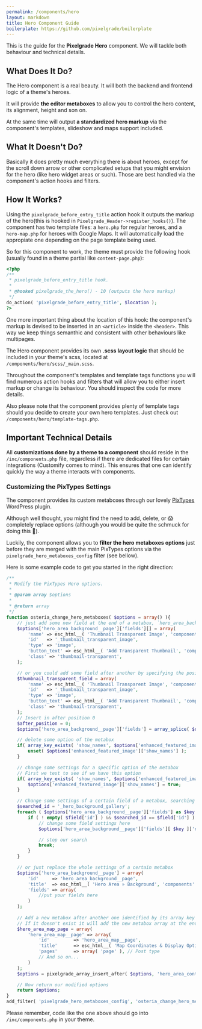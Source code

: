 ```yaml
---
permalink: /components/hero
layout: markdown
title: Hero Component Guide
boilerplate: https://github.com/pixelgrade/boilerplate
---
```

This is the guide for the **Pixelgrade Hero** component. We will tackle both behaviour and technical details.

## What Does It Do?

The Hero component is a real beauty. It will both the backend and frontend logic of a theme's heroes. 

It will provide **the editor metaboxes** to allow you to control the hero content, its alignment, height and son on.

At the same time will output **a standardized hero markup** via the component's templates, slideshow and maps support included.

## What It Doesn't Do?

Basically it does pretty much everything there is about heroes, except for the scroll down arrow or other complicated setups that you might envision for the hero (like hero widget areas or such). Those are best handled via the component's action hooks and filters.

## How It Works?

Using the `pixelgrade_before_entry_title` action hook it outputs the markup of the hero(this is hooked in `Pixelgrade_Header->register_hooks()`). The component has two template files: a `hero.php` for regular heroes, and a `hero-map.php` for heroes with Google Maps. It will automatically load the appropiate one depending on the page template being used.

So for this component to work, the theme must provide the following hook (usually found in a theme partial like `content-page.php`):

```php
<?php
/**
 * pixelgrade_before_entry_title hook.
 *
 * @hooked pixelgrade_the_hero() - 10 (outputs the hero markup)
 */
do_action( 'pixelgrade_before_entry_title', $location );
?>
```

One more important thing about the location of this hook: the component's markup is devised to be inserted in an `<article>` inside the `<header>`. This way we keep things semanthic and consistent with other behaviours like multipages.

The Hero component provides its own **.scss layout logic** that should be included in your theme's scss, located at `/components/hero/scss/_main.scss`.

Throughout the component's templates and template tags functions you will find numerous action hooks and filters that will allow you to either insert markup or change its behaviour. You should inspect the code for more details.

Also please note that the component provides plenty of template tags should you decide to create your own hero templates. Just check out `/components/hero/template-tags.php`.

## Important Technical Details

All **customizations done by a theme to a component** should reside in the `/inc/components.php` file, regardless if there are dedicated files for certain integrations (Customify comes to mind). This ensures that one can identify quickly the way a theme interacts with components.

### Customizing the PixTypes Settings

The component provides its custom metaboxes through our lovely [PixTypes](https://wordpress.org/plugins/pixtypes/) WordPress plugin.

Although well thought, you might find the need to add, delete, or 😱  completely replace options (although you would be quite the schmuck for doing this 💩). 

Luckily, the component allows you to **filter the hero metaboxes options** just before they are merged with the main PixTypes options via the `pixelgrade_hero_metaboxes_config` filter (see bellow).

Here is some example code to get you started in the right direction:

```php
/**
 * Modify the PixTypes Hero options.
 *
 * @param array $options
 *
 * @return array
 */
function osteria_change_hero_metaboxes( $options = array() ){
    // just add some new field at the end of a metabox, `hero_area_background__page` in our case
    $options['hero_area_background__page']['fields'][] = array(
        'name' => esc_html__( 'Thumbnail Transparent Image', 'components' ),
        'id'   => '_thumbnail_transparent_image',
        'type' => 'image',
        'button_text' => esc_html__( 'Add Transparent Thumbnail', 'components' ),
        'class' => 'thumbnail-transparent',
    );

    // or you could add some field after another by specifying the position - counting from 0
    $thumbnail_transparent_field = array(
	    'name' => esc_html__( 'Thumbnail Transparent Image', 'components' ),
	    'id'   => '_thumbnail_transparent_image',
	    'type' => 'image',
	    'button_text' => esc_html__( 'Add Transparent Thumbnail', 'components' ),
	    'class' => 'thumbnail-transparent',
    );
    // Insert in after position 0
    $after_position = 0;
    $options['hero_area_background__page']['fields'] = array_splice( $options['hero_area_background__page']['fields'], $after_position, 0, $thumbnail_transparent_field );

    // delete some option of the metabox
    if( array_key_exists( 'show_names', $options['enhanced_featured_image'] ) ) {
	    unset( $options['enhanced_featured_image']['show_names'] );
    }

    // change some settings for a specific option of the metabox
    // First we test to see if we have this option
    if( array_key_exists( 'show_names', $options['enhanced_featured_image'] ) ) {
	    $options['enhanced_featured_image']['show_names'] = true;
    }

    // Change some settings of a certain field of a metabox, searching it by id
    $searched_id = '_hero_background_gallery';
    foreach ( $options['hero_area_background__page']['fields'] as $key => $field ) {
	    if ( ! empty( $field['id'] ) && $searched_id == $field['id'] ) {
		    // change some field settings here
		    $options['hero_area_background__page']['fields'][ $key ]['name'] = esc_html__( 'Some funky name', 'components' );

		    // stop our search
		    break;
	    }
    }

    // or just replace the whole settings of a certain metabox
    $options['hero_area_background__page'] = array(
	    'id'     => 'hero_area_background__page',
	    'title'  => esc_html__( 'Hero Area » Background', 'components' ),
	    'fields' => array(
		    //put your fields here
	    )
    );
    
    // Add a new metabox after another one identified by its array key
    // If it doesn't exist it will add the new metabox array at the end
    $hero_area_map_page = array(
        'hero_area_map__page' => array(
            'id'         => 'hero_area_map__page',
            'title'      => esc_html__( 'Map Coordinates & Display Options', 'components' ),
            'pages'      => array( 'page' ), // Post type
            // And so on...
        )
    );
    $options = pixelgrade_array_insert_after( $options, 'hero_area_content__page', $hero_area_map_page );

    // Now return our modified options
    return $options;
}
add_filter( 'pixelgrade_hero_metaboxes_config', 'osteria_change_hero_metaboxes');
```

Please remember, code like the one above should go into `/inc/components.php` in your theme.